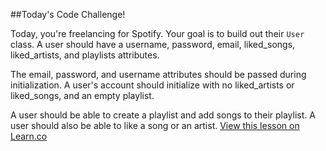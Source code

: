 ##Today's Code Challenge!

Today, you're freelancing for Spotify. Your goal is to build out their `User` class. A user should have a username, password, email, liked_songs, liked_artists, and playlists attributes.

The email, password, and username attributes should be passed during initialization. A user's account should initialize with no liked_artists or liked_songs, and an empty playlist.

A user should be able to create a playlist and add songs to their playlist. A user should also be able to like a song or an artist.
<a href='https://learn.co/lessons/hs-intro-ruby-code-challenge-7' data-visibility='hidden'>View this lesson on Learn.co</a>
